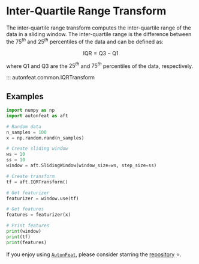 <!-- 
Author(s): Dhruv Srikanth
Email(s): dsrikant (at) andrew (dot) cmu (dot) edu
Acknowledgements:
Copyright (c) 2023 Carnegie Mellon University, Auton Lab
This code is subject to the license terms contained in the code repo.
-->

# Inter-Quartile Range Transform

The inter-quartile range transform computes the inter-quartile range of the data in a sliding window. The inter-quartile range is the difference between the $75^{th}$ and $25^{th}$ percentiles of the data and can be defined as:

$$
\text{IQR} = \text{Q3} - \text{Q1}
$$

where $\text{Q1}$ and $\text{Q3}$ are the $25^{th}$ and $75^{th}$ percentiles of the data, respectively.

::: autonfeat.common.IQRTransform

## Examples

```python
import numpy as np
import autonfeat as aft

# Random data
n_samples = 100
x = np.random.rand(n_samples)

# Create sliding window
ws = 10
ss = 10
window = aft.SlidingWindow(window_size=ws, step_size=ss)

# Create transform
tf = aft.IQRTransform()

# Get featurizer
featurizer = window.use(tf)

# Get features
features = featurizer(x)

# Print features
print(window)
print(tf)
print(features)
```

If you enjoy using [`AutonFeat`](../../index.md), please consider starring the [repository](https://github.com/autonlab/AutonFeat) ⭐️.